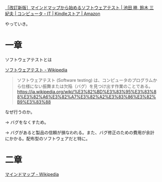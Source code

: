 [［改訂新版］マインドマップから始めるソフトウェアテスト | 池田 暁, 鈴木 三紀夫 | コンピュータ・IT | Kindleストア | Amazon](https://www.amazon.co.jp/%EF%BC%BB%E6%94%B9%E8%A8%82%E6%96%B0%E7%89%88%EF%BC%BD%E3%83%9E%E3%82%A4%E3%83%B3%E3%83%89%E3%83%9E%E3%83%83%E3%83%97%E3%81%8B%E3%82%89%E5%A7%8B%E3%82%81%E3%82%8B%E3%82%BD%E3%83%95%E3%83%88%E3%82%A6%E3%82%A7%E3%82%A2%E3%83%86%E3%82%B9%E3%83%88-%E6%B1%A0%E7%94%B0-%E6%9A%81-ebook/dp/B07QBNQ8T2/ref=tmm_kin_swatch_0?_encoding=UTF8&qid=&sr=)

やっていき。

# 一章

ソフトウェアテストとは

[ソフトウェアテスト - Wikipedia](https://ja.wikipedia.org/wiki/%E3%82%BD%E3%83%95%E3%83%88%E3%82%A6%E3%82%A7%E3%82%A2%E3%83%86%E3%82%B9%E3%83%88)

> ソフトウェアテスト (Software testing) は、コンピュータのプログラムから仕様にない振舞または欠陥（バグ）を見つけ出す作業のことである。
> https://ja.wikipedia.org/wiki/%E3%82%BD%E3%83%95%E3%83%88%E3%82%A6%E3%82%A7%E3%82%A2%E3%83%86%E3%82%B9%E3%83%88

なぜ行うのか。

-> バグをなくすため。

-> バグがあると製品の信頼が損なわれる。また、バグ修正のための費用が余計にかかる。配布型のソフトウェアだと特に。

# 二章

[マインドマップ - Wikipedia](https://ja.wikipedia.org/wiki/%E3%83%9E%E3%82%A4%E3%83%B3%E3%83%89%E3%83%9E%E3%83%83%E3%83%97)
